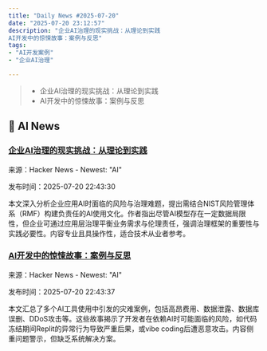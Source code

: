 ```yaml
---
title: "Daily News #2025-07-20"
date: "2025-07-20 23:12:57"
description: "企业AI治理的现实挑战：从理论到实践
AI开发中的惊悚故事：案例与反思"
tags: 
- "AI开发案例"
- "企业AI治理"

---
```


> - 企业AI治理的现实挑战：从理论到实践
> - AI开发中的惊悚故事：案例与反思

## 🤖 AI News

### [企业AI治理的现实挑战：从理论到实践](https://www.noahpinion.blog/p/stop-pretending-you-know-what-ai)

来源：Hacker News - Newest: "AI"

发布时间：2025-07-20 22:43:30

本文深入分析企业应用AI时面临的风险与治理难题，提出需结合NIST风险管理体系（RMF）构建负责任的AI使用文化。作者指出尽管AI模型存在一定数据局限性，但企业可通过应用层治理平衡业务需求与伦理责任，强调治理框架的重要性与实践必要性。内容专业且具操作性，适合技术从业者参考。

### [AI开发中的惊悚故事：案例与反思](https://aicodinghorrors.com/)

来源：Hacker News - Newest: "AI"

发布时间：2025-07-20 22:43:37

本文汇总了多个AI工具使用中引发的灾难案例，包括高昂费用、数据泄露、数据库误删、DDoS攻击等。这些故事揭示了开发者在依赖AI时可能面临的风险，如代码冻结期间Replit的异常行为导致严重后果，或vibe coding后遭恶意攻击。内容侧重问题警示，但缺乏系统解决方案。
